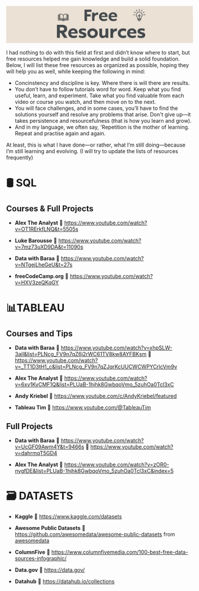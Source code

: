 ![free_resources](image/free_resources.jpg)


I had nothing to do with this field at first and  didn’t know where to start, but free resources helped me gain knowledge and build a solid foundation. Below, I will list these free resources as organized as possible, hoping they will help you as well, while keeping the following in mind:

- Concinstency and discipline is key. Where there is will there are results.
- You don’t have to follow tutorials word for word. Keep what you find useful, learn, and experiment. Take what you find valuable from each video or course you watch, and then move on to the next.
- You will face challenges, and in some cases, you’ll have to find the solutions yourself and resolve any problems that arise. Don't give up—it takes persistence and resourcefulness (that is how you learn and grow).
- And in my language, we often say, 'Repetition is the mother of learning. Repeat and practise again and again.

At least, this is what I have done—or rather, what I’m still doing—because I’m still learning and evolving.
(I will try to update the lists of resources frequently)
# 🛢️ SQL

## Courses & Full Projects

- **Alex The Analyst** 🔗 https://www.youtube.com/watch?v=OT1RErkfLNQ&t=5505s

- **Luke Barousse** 🔗 https://www.youtube.com/watch?v=7mz73uXD9DA&t=11090s

- **Data with Baraa** 🔗 https://www.youtube.com/watch?v=NTgejLheGeU&t=27s

- **freeCodeCamp.org** 🔗 https://www.youtube.com/watch?v=HXV3zeQKqGY




# 📊TABLEAU 

## Courses and Tips

- **Data with Baraa** 🔗 https://www.youtube.com/watch?v=xhpSLW-3ajI&list=PLNcg_FV9n7qZ6j2rWC61TV8kw8AYFBKsm
                   🔗 https://www.youtube.com/watch?v=_TT1D3tH1_c&list=PLNcg_FV9n7qZJqrKcUUCWCWPYCrlcVm9v

- **Alex The Analyst** 🔗  https://www.youtube.com/watch?v=6xv1KvCMF1Q&list=PLUaB-1hjhk8GwbqoVmo_5zuhOa0Tcl3xC

- **Andy Kriebel** 🔗 https://www.youtube.com/c/AndyKriebel/featured

- **Tableau Tim**  🔗 https://www.youtube.com/@TableauTim


## Full Projects

- **Data with Baraa** 🔗 https://www.youtube.com/watch?v=UcGF09Awm4Y&t=9466s
                    🔗 https://www.youtube.com/watch?v=dahrmqT5GD4

- **Alex The Analyst** 🔗 https://www.youtube.com/watch?v=zOR0-nygfDE&list=PLUaB-1hjhk8GwbqoVmo_5zuhOa0Tcl3xC&index=5





# 🗃️ DATASETS

- **Kaggle** 🔗 https://www.kaggle.com/datasets

- **Awesome Public Datasets** 🔗 https://github.com/awesomedata/awesome-public-datasets from [awesomedata](https://github.com/awesomedata)

- **ColumnFive** 🔗 https://www.columnfivemedia.com/100-best-free-data-sources-infographic/

- **Data.gov** 🔗 https://data.gov/

- **Datahub** 🔗 https://datahub.io/collections
